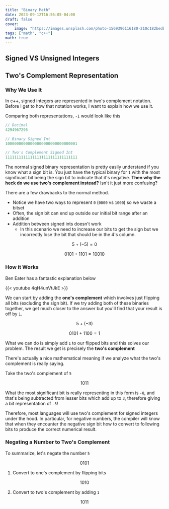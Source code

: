 ```yaml
---
title: "Binary Math"
date: 2023-09-12T16:56:05-04:00
draft: false
cover:
    image: "https://images.unsplash.com/photo-1569396116180-210c182bedb8?ixlib=rb-4.0.3&ixid=M3wxMjA3fDB8MHxwaG90by1wYWdlfHx8fGVufDB8fHx8fA%3D%3D"
tags: ["math", "c++"]
math: true
---
```


## Signed VS Unsigned Integers

## Two's Complement Representation

### Why We Use It

In c++, signed integers are represented in two's complement notation. Before I get to how that notation works, I want to explain how we use it.

Comparing both representations, `-1` would look like this

```c
// Decimal
4294967295

// Binary Signed Int
10000000000000000000000000000001

// Two's Complement Signed Int
11111111111111111111111111111111
```

The normal signed binary representation is pretty easily understand if you know what a sign bit is. You just have the typical binary for `1` with the most significant bit being the sign bit to indicate that it's negative. **Then why the heck do we use two's complement instead?** Isn't it just more confusing?

There are a few drawbacks to the normal method.

- Notice we have two ways to represent `0` (`0000` vs `1000`) so we waste a bitset
- Often, the sign bit can end up outside our initial bit range after an addition
- Addition between signed ints doesn't work
  - In this scenario we need to increase our bits to get the sign but we incorrectly lose the bit that should be in the 4's column.

$$
5 + (-5) = 0
$$

$$
0101 + 1101 = 10010
$$

### How it Works

Ben Eater has a fantastic explanation below

{{< youtube 4qH4unVtJkE >}}

We can start by adding the **one's complement** which involves just flipping all bits (excluding the sign bit). If we try adding both of these binaries together, we get much closer to the answer but you'll find that your result is off by `1`.

$$
5 + (-3)
$$

$$
0101 + 1100  = 1
$$

What we can do is simply add `1` to our flipped bits and this solves our problem. The result we get is precisely the **two's complement**

There's actually a nice mathematical meaning if we analyze what the two's complement is really saying.

Take the two's complement of `5`

$$
1011
$$

What the most significant bit is really representing in this form is `-8`, and that's being subtracted from lesser bits which add up to `3`, therefore giving a bit representation of `-5`!

Therefore, most languages will use two's complement for signed integers under the hood. In particular, for negative numbers, the compiler will know that when they encounter the negative sign bit how to convert to following bits to produce the correct numerical result.

### Negating a Number to Two's Complement

To summarize, let's negate the number `5`

$$
0101
$$

1. Convert to one's complement by flipping bits

$$
1010
$$

2. Convert to two's complement by adding `1`

$$
1011
$$
